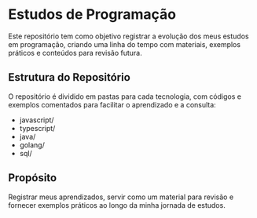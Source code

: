 # Estudos de Programação
Este repositório tem como objetivo registrar a evolução dos meus estudos em programação, criando uma linha do tempo com materiais, exemplos práticos e conteúdos para revisão futura.

## Estrutura do Repositório

O repositório é dividido em pastas para cada tecnologia, com códigos e exemplos comentados para facilitar o aprendizado e a consulta:


- javascript/
- typescript/
- java/
- golang/
- sql/

## Propósito

Registrar meus aprendizados, servir como um material para revisão e fornecer exemplos práticos ao longo da minha jornada de estudos.